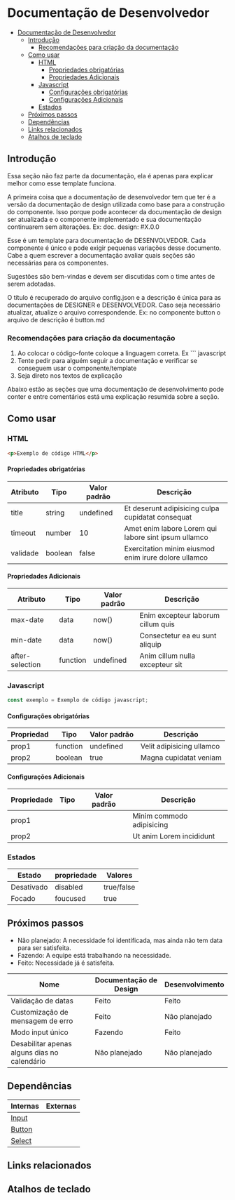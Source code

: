 # Documentação de Desenvolvedor

- [Documentação de Desenvolvedor](#documentação-de-desenvolvedor)
  - [Introdução](#introdução)
    - [Recomendações para criação da documentação](#recomendações-para-criação-da-documentação)
  - [Como usar](#como-usar)
    - [HTML](#html)
      - [Propriedades obrigatórias](#propriedades-obrigatórias)
      - [Propriedades Adicionais](#propriedades-adicionais)
    - [Javascript](#javascript)
      - [Configurações obrigatórias](#configurações-obrigatórias)
      - [Configurações Adicionais](#configurações-adicionais)
    - [Estados](#estados)
  - [Próximos passos](#próximos-passos)
  - [Dependências](#dependências)
  - [Links relacionados](#links-relacionados)
  - [Atalhos de teclado](#atalhos-de-teclado)

## Introdução

Essa seção não faz parte da documentação, ela é apenas para explicar melhor como esse template funciona.

A primeira coisa que a documentação de desenvolvedor tem que ter é a versão da documentação de design utilizada como base para a construção do componente. Isso porque pode acontecer da documentação de design ser atualizada e o componente implementado e sua documentação continuarem sem alterações.
Ex: doc. design: #X.0.0

Esse é um template para documentação de DESENVOLVEDOR. Cada componente é único e pode exigir pequenas variações desse documento. Cabe a quem escrever a documentação avaliar quais seções são necessárias para os componentes.

Sugestões são bem-vindas e devem ser discutidas com o time antes de serem adotadas.

O título é recuperado do arquivo config.json e a descrição é única para as documentações de DESIGNER e DESENVOLVEDOR. Caso seja necessário atualizar, atualize o arquivo correspondende.
Ex: no componente button o arquivo de descrição é button.md

### Recomendações para criação da documentação

1.  Ao colocar o código-fonte coloque a linguagem correta. Ex ``` javascript
2.  Tente pedir para alguém seguir a documentação e verificar se conseguem usar o componente/template
3.  Seja direto nos textos de explicação

Abaixo estão as seções que uma documentação de desenvolvimento pode conter e entre comentários está uma explicação resumida sobre a seção.

<!-- Versão da doc. de DESIGN usada como base para o desenvolvimento -->
<!-- doc. design: #1.0.0 -->

## Como usar

### HTML

<!-- Deve incluir o HTML básico para uso do componente em seu estado 'default' escolhido pelo desenvolvedor/design. -->

```html
<p>Exemplo de código HTML</p>
```

#### Propriedades obrigatórias

<!-- Deve mostrar os atributos HTML que são obrigatórios para o uso do componente. -->

| Atributo | Tipo    | Valor padrão | Descrição                                            |
| -------- | ------- | ------------ | ---------------------------------------------------- |
| title    | string  | undefined    | Et deserunt adipisicing culpa cupidatat consequat    |
| timeout  | number  | 10           | Amet enim labore Lorem qui labore sint ipsum ullamco |
| validade | boolean | false        | Exercitation minim eiusmod enim irure dolore ullamco |

#### Propriedades Adicionais

<!-- Deve mostrar os outros atributos possíveis que definem os possíveis comportamentos. -->

| Atributo        | Tipo     | Valor padrão | Descrição                          |
| --------------- | -------- | ------------ | ---------------------------------- |
| max-date        | data     | now()        | Enim excepteur laborum cillum quis |
| min-date        | data     | now()        | Consectetur ea eu sunt aliquip     |
| after-selection | function | undefined    | Anim cillum nulla excepteur sit    |

### Javascript

```javascript
const exemplo = Exemplo de código javascript;
```

#### Configurações obrigatórias

| Propriedad | Tipo     | Valor padrão | Descrição                 |
| ---------- | -------- | ------------ | ------------------------- |
| prop1      | function | undefined    | Velit adipisicing ullamco |
| prop2      | boolean  | true         | Magna cupidatat veniam    |

#### Configurações Adicionais

| Propriedade | Tipo | Valor padrão | Descrição                 |
| ----------- | ---- | ------------ | ------------------------- |
| prop1       |      |              | Minim commodo adipisicing |
| prop2       |      |              | Ut anim Lorem incididunt  |

### Estados

<!-- Propriedades que são relacionadas ao estado do componente devem ficar nessa seção e não nas de cima -->

| Estado     | propriedade | Valores    |
| ---------- | ----------- | ---------- |
| Desativado | disabled    | true/false |
| Focado     | foucused    | true       |

## Próximos passos

<!-- Mostra as features que já foram planejadas para o componente e o status dela para os designers e desenvolvedores -->

-   Não planejado: A necessidade foi identificada, mas ainda não tem data para ser satisfeita.
-   Fazendo: A equipe está trabalhando na necessidade.
-   Feito: Necessidade já é satisfeita.

| Nome                                         | Documentação de Design | Desenvolvimento |
| -------------------------------------------- | ---------------------- | --------------- |
| Validação de datas                           | Feito                  | Feito           |
| Customização de mensagem de erro             | Feito                  | Não planejado   |
| Modo input único                             | Fazendo                | Feito           |
| Desabilitar apenas alguns dias no calendário | Não planejado          | Não planejado   |

## Dependências

<!-- Caso o componente dependa de algum outro ou de algo externo, listamos aqui colocando links para a documentação da dependência -->

| Internas                        | Externas |
| ------------------------------- | -------- |
| [Input](/ds/components/input)   |          |
| [Button](/ds/components/button) |          |
| [Select](/ds/components/select) |          |

## Links relacionados

<!-- Links para mais informações ou referências que sejam inportantes para o desenvolvedor usar o componente -->

## Atalhos de teclado

<!-- Caso o uso do componente por atalhos tenha sido implementado -->
